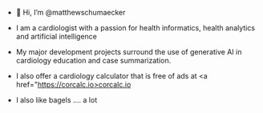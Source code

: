 - 👋 Hi, I’m @matthewschumaecker
- I am a cardiologist with a passion for health informatics, health analytics and artificial intelligence
- My major development projects surround the use of generative AI in cardiology education and case summarization.
- I also offer a cardiology calculator that is free of ads at <a href="https://corcalc.io>corcalc.io</a>

- I also like bagels .... a lot
